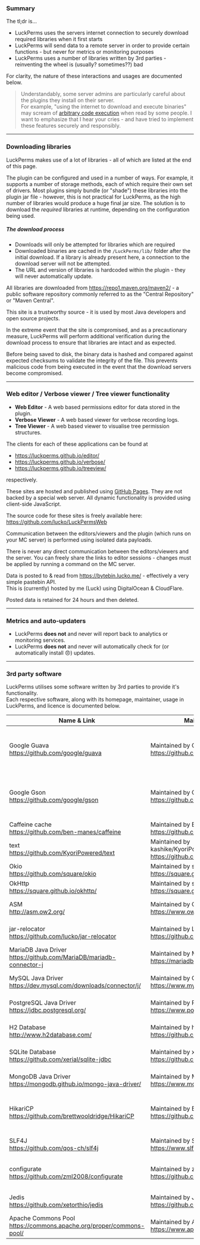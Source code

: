 ### Summary
The tl;dr is...

* LuckPerms uses the servers internet connection to securely download required libraries when it first starts
* LuckPerms will send data to a remote server in order to provide certain functions - but never for metrics or monitoring purposes
* LuckPerms uses a number of libraries written by 3rd parties - reinventing the wheel is (usually? sometimes??) bad

For clarity, the nature of these interactions and usages are documented below. 

> Understandably, some server admins are particularly careful about the plugins they install on their server.   
> For example, "using the internet to download and execute binaries" may scream of [arbitrary code execution](https://en.wikipedia.org/wiki/Arbitrary_code_execution) when read by some people. I want to emphasize that I hear your cries - and have tried to implement these features securely and responsibly.

___

### Downloading libraries

LuckPerms makes use of a lot of libraries - all of which are listed at the end of this page.

The plugin can be configured and used in a number of ways. For example, it supports a number of storage methods, each of which require their own set of drivers. Most plugins simply bundle (or "shade") these libraries into the plugin jar file - however, this is not practical for LuckPerms, as the high number of libraries would produce a huge final jar size. The solution is to download the *required* libraries at runtime, depending on the configuration being used.

##### The download process

* Downloads will only be attempted for libraries which are required
* Downloaded binaries are cached in the `/LuckPerms/lib/` folder after the initial download. If a library is already present here, a connection to the download server will not be attempted.
* The URL and version of libraries is hardcoded within the plugin - they will never automatically update.

All libraries are downloaded from https://repo1.maven.org/maven2/ - a public software repository commonly referred to as the "Central Repository" or "Maven Central".

This site is a trustworthy source - it is used by most Java developers and open source projects.

In the extreme event that the site is compromised, and as a precautionary measure, LuckPerms will perform additional verification during the download process to ensure that libraries are intact and as expected. 

Before being saved to disk, the binary data is hashed and compared against expected checksums to validate the integrity of the file. This prevents malicious code from being executed in the event that the download servers become compromised.

___

### Web editor / Verbose viewer / Tree viewer functionality

* **Web Editor** - A web based permissions editor for data stored in the plugin.
* **Verbose Viewer** - A web based viewer for verbose recording logs.
* **Tree Viewer** - A web based viewer to visualise tree permission structures.

The clients for each of these applications can be found at

* https://luckperms.github.io/editor/
* https://luckperms.github.io/verbose/
* https://luckperms.github.io/treeview/

respectively. 

These sites are hosted and published using [GitHub Pages](https://pages.github.com/). They are not backed by a special web server. All dynamic functionality is provided using client-side JavaScript.

The source code for these sites is freely available here: https://github.com/lucko/LuckPermsWeb

Communication between the editors/viewers and the plugin (which runs on your MC server) is performed using isolated data payloads.

There is never any direct communication between the editors/viewers and the server. You can freely share the links to editor sessions - changes must be applied by running a command on the MC server.

Data is posted to & read from https://bytebin.lucko.me/ - effectively a very simple pastebin API.   
This is (currently) hosted by me (Luck) using DigitalOcean & CloudFlare.

Posted data is retained for 24 hours and then deleted.

___

### Metrics and auto-updaters

* LuckPerms **does not** and never will report back to analytics or monitoring services.
* LuckPerms **does not** and never will automatically check for (or automatically install 😠) updates. 

___

### 3rd party software
LuckPerms utilises some software written by 3rd parties to provide it's functionality.   
Each respective software, along with its homepage, maintainer, usage in LuckPerms, and licence is documented below.

| Name & Link | Maintainer | Usage | License |
|-------------|------------|-------|---------|
| Google Guava <br> https://github.com/google/guava | Maintained by Google https://github.com/google | This is included in the jar file for *Bukkit-Legacy*, and provided by the Minecraft server on all other platforms. Provides a number of utilites used throughout the plugin | Apache License 2.0 https://github.com/google/guava/blob/master/COPYING |
| Google Gson <br> https://github.com/google/gson | Maintained by Google https://github.com/google | This is included in the jar file for *Bukkit-Legacy*, and provided by the Minecraft server on all other platforms. Used for reading/writing JSON data | Apache License 2.0 https://github.com/google/gson/blob/master/LICENSE |
| Caffeine cache <br> https://github.com/ben-manes/caffeine | Maintained by Ben Manes https://github.com/ben-manes | Downloaded at runtime. Caching utility | Apache License 2.0 https://github.com/ben-manes/caffeine/blob/master/LICENSE |
| text <br> https://github.com/KyoriPowered/text | Maintained by kashike/KyoriPowered https://github.com/KyoriPowered | Included in the plugin jar. Used for constructing text messages | MIT License https://github.com/KyoriPowered/text/blob/master/license.txt |
| Okio <br> https://github.com/square/okio | Maintained by square https://square.github.io/ | Downloaded at runtime. | Apache License 2.0 https://github.com/square/okio/blob/master/LICENSE.txt |
| OkHttp <br> https://square.github.io/okhttp/ | Maintained by square https://square.github.io/ | Downloaded at runtime. | Apache License 2.0 https://github.com/square/okhttp/blob/master/LICENSE.txt |
| ASM <br> http://asm.ow2.org/ | Maintained by OW2 https://www.ow2.org/ | Downloaded at runtime. Used to process downloaded dependencies | BSD 3-Clause License |
| jar-relocator <br> https://github.com/lucko/jar-relocator | Maintained by Luck (that's me!) https://github.com/lucko | Downloaded at runtime. Used to process downloaded dependencies | Apache License 2.0 https://github.com/lucko/jar-relocator/blob/master/LICENSE.txt |
| MariaDB Java Driver <br> https://github.com/MariaDB/mariadb-connector-j | Maintained by MariaDB https://mariadb.org/ | Downloaded at runtime if needed. Used to interact with the storage database | GNU Lesser General Public License v2.1 https://github.com/MariaDB/mariadb-connector-j/blob/master/LICENSE |
| MySQL Java Driver <br> https://dev.mysql.com/downloads/connector/j/ | Maintained by Oracle Corporation https://www.mysql.com/ | Downloaded at runtime if needed. Used to interact with the storage database | GNU General Public License v2.0 https://github.com/mysql/mysql-connector-j/blob/release/5.1/COPYING |
| PostgreSQL Java Driver <br> https://jdbc.postgresql.org/ | Maintained by PostgreSQL https://www.postgresql.org/ | Downloaded at runtime if needed. Used to interact with the storage database | BSD 2-clause License https://github.com/pgjdbc/pgjdbc/blob/master/LICENSE |
| H2 Database <br> http://www.h2database.com/ | Maintained by h2database https://github.com/h2database | Downloaded at runtime if needed. Used as a storage database | Mozilla Public License Version 2.0 or EPL 1.0 http://www.h2database.com/html/license.html |
| SQLite Database <br> https://github.com/xerial/sqlite-jdbc | Maintained by xerial https://github.com/xerial | Downloaded at runtime if needed. Used as a storage database | Apache License 2.0 https://github.com/xerial/sqlite-jdbc/blob/master/LICENSE |
| MongoDB Java Driver <br> https://mongodb.github.io/mongo-java-driver/ | Maintained by MongoDB https://www.mongodb.com/ | Downloaded at runtime if needed. Used to interact with the storage database | Apache License 2.0 https://github.com/mongodb/mongo-java-driver/blob/master/LICENSE.txt |
| HikariCP <br> https://github.com/brettwooldridge/HikariCP | Maintained by Brett Wooldridge https://github.com/brettwooldridge | Downloaded at runtime if needed. Used to manage connections with MySQL/MariaDB/PostgreSQL databases | Apache License 2.0 https://github.com/brettwooldridge/HikariCP/blob/dev/LICENSE |
| SLF4J <br> https://github.com/qos-ch/slf4j | Maintained by SLF4J https://www.slf4j.org/ | Downloaded at runtime if needed. Used by Hikari for logging. | MIT License https://github.com/qos-ch/slf4j/blob/master/LICENSE.txt |
| configurate <br> https://github.com/zml2008/configurate | Maintained by zml https://github.com/zml2008 | Downloaded at runtime if needed. Used to interact with flatfile storage types (yaml, json and hocon) | Apache License 2.0 https://github.com/zml2008/configurate/blob/master/LICENSE |
| Jedis <br> https://github.com/xetorthio/jedis | Maintained by Jonathan Leibiusky https://github.com/xetorthio | Downloaded at runtime if needed. Used to interact with the redis server | MIT License https://github.com/xetorthio/jedis/blob/master/LICENSE.txt |
| Apache Commons Pool <br> https://commons.apache.org/proper/commons-pool/ | Maintained by Apache https://www.apache.org/ | Downloaded at runtime if needed. Used by Jedis to pool Redis connections | Apache License 2.0 https://github.com/apache/commons-pool/blob/master/LICENSE.txt |
